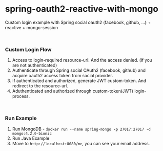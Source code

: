# spring-oauth2-reactive-with-mongo

Custom login example with Spring social oauth2 (facebook, github, ...) + reactive + mongo-session

<br>


### Custom Login Flow 

1. Access to login-required resource-url. And the access denied. (if you are not authenticated) 
2. Authenticate through Spring social OAuth2 (facebook, github) and acquire oauth2 access token from social provider. 
3. If authenticated and authorized, generate JWT custom-token. And redirect to the resource-url.
4. Aduthenticated and authorized through custom-token(JWT) login-process.


<br>

### Run Example
1. Run MongoDB - ```docker run --name spring-mongo -p 27017:27017 -d mongo:4.2.0-bionic```  
2. Run Java Example
3. Move to ```http://localhost:8080/me```, you can see your email address. 


<br>